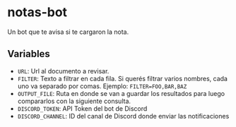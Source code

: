 # notas-bot

Un bot que te avisa si te cargaron la nota.

## Variables

- `URL`: Url al documento a revisar.
- `FILTER`: Texto a filtrar en cada fila. Si querés filtrar varios nombres, cada
  uno va separado por comas. Ejemplo: `FILTER=FOO,BAR,BAZ`
- `OUTPUT_FILE`: Ruta en donde se van a guardar los resultados para luego
  compararlos con la siguiente consulta.
- `DISCORD_TOKEN`: API Token del bot de Discord
- `DISCORD_CHANNEL`: ID del canal de Discord donde enviar las notificaciones
